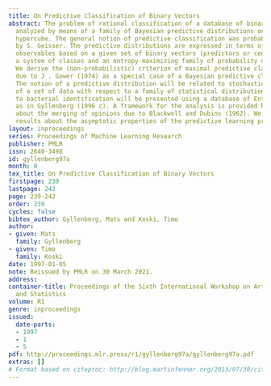 ```yaml
---
title: On Predictive Classification of Binary Vectors
abstract: The problem of rational classification of a database of binary vectors is
  analyzed by means of a family of Bayesian predictive distributions on the binary
  hypercube. The general notion of predictive classification was probably first discussed
  by S. Geisser. The predictive distributions are expressed in terms of a finite number
  observables based on a given set of binary vectors (predictors or centroids) representing
  a system of classes and an entropy-maximizing family of probability distributions.
  We derive the (non-probabilistic) criterion of maximal predictive classification
  due to J . Gower (1974) as a special case of a Bayesian predictive classification.
  The notion of a predictive distribution will be related to stochastic complexity
  of a set of data with respect to a family of statistical distributions. An application
  to bacterial identification will be presented using a database of Enterobacteriaceae
  as in Gyllenberg (1996 c). A framework for the analysis is provided by a theorem
  about the merging of opinions due to Blackwell and Dubins (1962). We prove certain
  results about the asymptotic properties of the predictive learning process.
layout: inproceedings
series: Proceedings of Machine Learning Research
publisher: PMLR
issn: 2640-3498
id: gyllenberg97a
month: 0
tex_title: On Predictive Classification of Binary Vectors
firstpage: 239
lastpage: 242
page: 239-242
order: 239
cycles: false
bibtex_author: Gyllenberg, Mats and Koski, Timo
author:
- given: Mats
  family: Gyllenberg
- given: Timo
  family: Koski
date: 1997-01-05
note: Reissued by PMLR on 30 March 2021.
address:
container-title: Proceedings of the Sixth International Workshop on Artificial Intelligence
  and Statistics
volume: R1
genre: inproceedings
issued:
  date-parts:
  - 1997
  - 1
  - 5
pdf: http://proceedings.mlr.press/r1/gyllenberg97a/gyllenberg97a.pdf
extras: []
# Format based on citeproc: http://blog.martinfenner.org/2013/07/30/citeproc-yaml-for-bibliographies/
---
```

